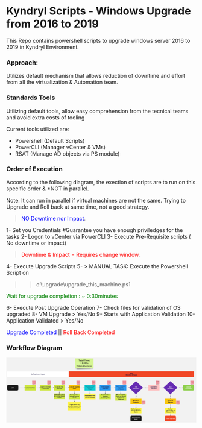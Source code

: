 # Kyndryl Scripts - Windows Upgrade from 2016 to 2019
This Repo contains powershell scripts to upgrade windows server 2016 to 2019 in Kyndryl Environment.

### Approach:
Utilizes default mechanism that allows reduction of downtime and effort from all the virtualization & Automation team.

### Standards Tools
Utilizing default tools, allow easy comprehension from the tecnical teams and avoid extra costs of tooling

Current tools utilized are:
- Powershell (Default Scripts)
- PowerCLI (Manager vCenter & VMs)
- RSAT (Manage AD objects via PS module)

### Order of Execution
According to the following diagram, the exection of scripts are to run on this specific order & *NOT in parallel.

Note: It can run in parallel if virtual machines are not the same. Trying to Upgrade and Roll back at same time, not a good strategy.

><span style="color:blue">NO Downtime nor Impact</span>.

1- Set you Credentials #Guarantee you have enough priviledges for the tasks
2- Logon to vCenter via PowerCLI
3- Execute Pre-Requisite scripts ( No downtime or impact)

><span style="color:red"> Downtime & Impact = Requires change window</span>.

4- Execute Upgrade Scripts
5- > MANUAL TASK: Execute the Powershell Script on 
>>c:\\upgrade\\upgrade_this_machine.ps1

<span style="color:green"> Wait for upgrade completion : ~ 0:30minutes </span>

6- Execute Post Upgrade Operation
7- Check files for validation of OS upgraded
8- VM Upgrade > Yes/No
9- Starts with Application Validation
10- Application Validated > Yes/No

<span style="color:blue">Upgrade Completed</span> || <span style="color:red">Roll Back Completed</span>


### Workflow Diagram
![Workflow](workflow.jpeg)

